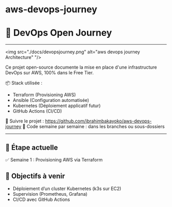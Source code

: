 # aws-devops-journey
# 🚀 DevOps Open Journey

---
<img src="./docs/devopsjourney.png" alt="aws devops journey Architecture" "/>

Ce projet open-source documente la mise en place d'une infrastructure DevOps sur AWS, 100% dans le Free Tier.

📦 Stack utilisée :
- Terraform (Provisioning AWS)
- Ansible (Configuration automatisée)
- Kubernetes (Déploiement applicatif futur)
- GitHub Actions (CI/CD)

🔗 Suivre le projet : https://github.com/ibrahimbakayoko/aws-devops-journey 
📁 Code semaine par semaine : dans les branches ou sous-dossiers

---

## 📍 Étape actuelle
✅ Semaine 1 : Provisioning AWS via Terraform

## 📌 Objectifs à venir
- Déploiement d’un cluster Kubernetes (k3s sur EC2)
- Supervision (Prometheus, Grafana)
- CI/CD avec GitHub Actions
